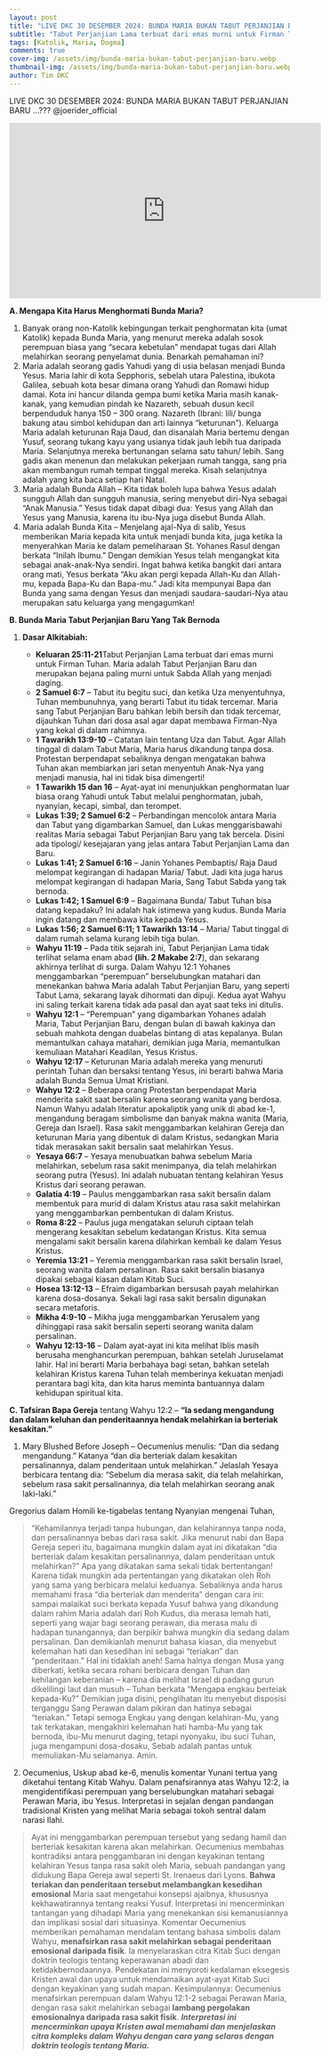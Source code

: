```yaml
---
layout: post
title: "LIVE DKC 30 DESEMBER 2024: BUNDA MARIA BUKAN TABUT PERJANJIAN BARU ...???"
subtitle: "Tabut Perjanjian Lama terbuat dari emas murni untuk Firman Tuhan. Maria adalah Tabut Perjanjian Baru dan merupakan bejana paling murni untuk Sabda Allah yang menjadi daging. "
tags: [Katolik, Maria, Dogma]
comments: true
cover-img: /assets/img/bunda-maria-bukan-tabut-perjanjian-baru.webp
thumbnail-img: /assets/img/bunda-maria-bukan-tabut-perjanjian-baru.webp
author: Tim DKC
---
```



LIVE DKC 30 DESEMBER 2024: BUNDA MARIA BUKAN TABUT PERJANJIAN BARU ...??? ‪@joerider_official

<iframe width="560" height="315" src="https://www.youtube.com/embed/hcWLTDHdCG4?si=0zpFozRB7WfE7KNh" title="YouTube video player" frameborder="0" allow="accelerometer; autoplay; clipboard-write; encrypted-media; gyroscope; picture-in-picture; web-share" referrerpolicy="strict-origin-when-cross-origin" allowfullscreen></iframe>

**A. Mengapa Kita Harus Menghormati Bunda Maria?**
1. Banyak orang non-Katolik kebingungan terkait penghormatan kita (umat Katolik) kepada Bunda Maria, yang menurut mereka adalah sosok perempuan biasa yang “secara kebetulan” mendapat tugas dari Allah melahirkan seorang penyelamat dunia. Benarkah pemahaman ini?
2. Maria adalah seorang gadis Yahudi yang di usia belasan menjadi Bunda Yesus. Maria lahir di kota Sepphoris, sebelah utara Palestina, ibukota Galilea, sebuah kota besar dimana orang Yahudi dan Romawi hidup damai. Kota ini hancur dilanda gempa bumi ketika Maria masih kanak-kanak, yang kemudian pindah ke Nazareth, sebuah dusun kecil berpenduduk hanya 150 – 300 orang. Nazareth (Ibrani: lili/ bunga bakung atau simbol kehidupan dan arti lainnya “keturunan”). Keluarga Maria adalah keturunan Raja Daud, dan disanalah Maria bertemu dengan Yusuf, seorang tukang kayu yang usianya tidak jauh lebih tua daripada Maria. Selanjutnya mereka bertunangan selama satu tahun/ lebih. Sang gadis akan menenun dan melakukan pekerjaan rumah tangga, sang pria akan membangun rumah tempat tinggal mereka. Kisah selanjutnya adalah yang kita baca setiap hari Natal.
3. Maria adalah Bunda Allah – Kita tidak boleh lupa bahwa Yesus adalah sungguh Allah dan sungguh manusia, sering menyebut diri-Nya sebagai “Anak Manusia.” Yesus tidak dapat dibagi dua: Yesus yang Allah dan Yesus yang Manusia, karena itu ibu-Nya juga disebut Bunda Allah.
4. Maria adalah Bunda Kita – Menjelang ajal-Nya di salib, Yesus memberikan Maria kepada kita untuk menjadi bunda kita, juga ketika Ia menyerahkan Maria ke dalam pemeliharaan St. Yohanes Rasul dengan berkata “Inilah Ibumu.” Dengan demikian Yesus telah mengangkat kita sebagai anak-anak-Nya sendiri. Ingat bahwa ketika bangkit dari antara orang mati, Yesus berkata “Aku akan pergi kepada Allah-Ku dan Allah-mu, kepada Bapa-Ku dan Bapa-mu.” Jadi kita mempunyai Bapa dan Bunda yang sama dengan Yesus dan menjadi saudara-saudari-Nya atau merupakan satu keluarga yang mengagumkan!

**B.	Bunda Maria Tabut Perjanjian Baru Yang Tak Bernoda**
1. **Dasar Alkitabiah:**

    - **Keluaran 25:11-21**Tabut Perjanjian Lama terbuat dari emas murni untuk Firman Tuhan. Maria adalah Tabut Perjanjian Baru dan merupakan bejana paling murni untuk Sabda Allah yang menjadi daging. 
    - **2 Samuel 6:7** – Tabut itu begitu suci, dan ketika Uza menyentuhnya, Tuhan membunuhnya, yang berarti Tabut itu tidak tercemar. Maria sang Tabut Perjanjian Baru bahkan lebih bersih dan tidak tercemar, dijauhkan Tuhan dari dosa asal agar dapat membawa Firman-Nya yang kekal di dalam rahimnya. 
    - **1 Tawarikh 13:9-10** – Catatan lain tentang Uza dan Tabut. Agar Allah tinggal di dalam Tabut Maria, Maria harus dikandung tanpa dosa. Protestan berpendapat sebaliknya dengan mengatakan bahwa Tuhan akan membiarkan jari setan menyentuh Anak-Nya yang menjadi manusia, hal ini tidak bisa dimengerti! 
    - **1 Tawarikh 15 dan 16** – Ayat-ayat ini menunjukkan penghormatan luar biasa orang Yahudi untuk Tabut melalui penghormatan, jubah, nyanyian, kecapi, simbal, dan terompet.
    - **Lukas 1:39; 2 Samuel 6:2** – Perbandingan mencolok antara Maria dan Tabut yang digambarkan Samuel, dan Lukas menggarisbawahi realitas Maria sebagai Tabut Perjanjian Baru yang tak bercela. Disini ada tipologi/ kesejajaran yang jelas antara Tabut Perjanjian Lama dan Baru. 
    - **Lukas 1:41; 2 Samuel 6:16** – Janin Yohanes Pembaptis/ Raja Daud melompat kegirangan di hadapan Maria/ Tabut. Jadi kita juga harus melompat kegirangan di hadapan Maria, Sang Tabut Sabda yang tak bernoda. 
    - **Lukas 1:42; 1 Samuel 6:9** – Bagaimana Bunda/ Tabut Tuhan bisa datang kepadaku? Ini adalah hak istimewa yang kudus. Bunda Maria ingin datang dan membawa kita kepada Yesus. 
    -  **Lukas 1:56; 2 Samuel 6:11; 1 Tawarikh 13:14** – Maria/ Tabut tinggal di dalam rumah selama kurang lebih tiga bulan. 
    - **Wahyu 11:19** – Pada titik sejarah ini, Tabut Perjanjian Lama tidak terlihat selama enam abad **(lih. 2 Makabe 2:7**), dan sekarang akhirnya terlihat di surga. Dalam Wahyu 12:1 Yohanes menggambarkan “perempuan” berselubungkan matahari dan menekankan bahwa Maria adalah Tabut Perjanjian Baru, yang seperti Tabut Lama, sekarang layak dihormati dan dipuji. Kedua ayat Wahyu ini saling terkait karena tidak ada pasal dan ayat saat teks ini ditulis. 
    -  **Wahyu 12:1** – “Perempuan” yang digambarkan Yohanes adalah Maria, Tabut Perjanjian Baru, dengan bulan di bawah kakinya dan sebuah mahkota dengan duabelas bintang di atas kepalanya. Bulan memantulkan cahaya matahari, demikian juga Maria, memantulkan kemuliaan Matahari Keadilan, Yesus Kristus. 
    -  **Wahyu 12:17** – Keturunan Maria adalah mereka yang menuruti perintah Tuhan dan bersaksi tentang Yesus, ini berarti bahwa Maria adalah Bunda Semua Umat Kristiani. 
    -  **Wahyu 12:2** – Beberapa orang Protestan berpendapat Maria menderita sakit saat bersalin karena seorang wanita yang berdosa. Namun Wahyu adalah literatur apokaliptik yang unik di abad ke-1, mengandung beragam simbolisme dan banyak makna wanita (Maria, Gereja dan Israel). Rasa sakit menggambarkan kelahiran Gereja dan keturunan Maria yang dibentuk di dalam Kristus, sedangkan Maria tidak merasakan sakit bersalin saat melahirkan Yesus. 
    - **Yesaya 66:7** – Yesaya menubuatkan bahwa sebelum Maria melahirkan, sebelum rasa sakit menimpanya, dia telah melahirkan seorang putra (Yesus). Ini adalah nubuatan tentang kelahiran Yesus Kristus dari seorang perawan. 
    -  **Galatia 4:19** – Paulus menggambarkan rasa sakit bersalin dalam membentuk para murid di dalam Kristus atau rasa sakit melahirkan yang menggambarkan pembentukan di dalam Kristus. 
    -  **Roma 8:22** – Paulus juga mengatakan seluruh ciptaan telah mengerang kesakitan sebelum kedatangan Kristus. Kita semua mengalami sakit bersalin karena dilahirkan kembali ke dalam Yesus Kristus. 
    -  **Yeremia 13:21** – Yeremia menggambarkan rasa sakit bersalin Israel, seorang wanita dalam persalinan. Rasa sakit bersalin biasanya dipakai sebagai kiasan dalam Kitab Suci. 
    -  **Hosea 13:12-13** – Efraim digambarkan bersusah payah melahirkan karena dosa-dosanya. Sekali lagi rasa sakit bersalin digunakan secara metaforis. 
    -  **Mikha 4:9-10** – Mikha juga menggambarkan Yerusalem yang dihinggapi rasa sakit bersalin seperti seorang wanita dalam persalinan. 
    -  **Wahyu 12:13-16** – Dalam ayat-ayat ini kita melihat Iblis masih berusaha menghancurkan perempuan, bahkan setelah Juruselamat lahir. Hal ini berarti Maria berbahaya bagi setan, bahkan setelah kelahiran Kristus karena Tuhan telah memberinya kekuatan menjadi perantara bagi kita, dan kita harus meminta bantuannya dalam kehidupan spiritual kita.

**C. Tafsiran Bapa Gereja** tentang Wahyu 12:2 – **“Ia sedang mengandung dan dalam keluhan dan penderitaannya hendak melahirkan ia berteriak kesakitan.”**
1. Mary Blushed Before Joseph – Oecumenius menulis: “Dan dia sedang mengandung.” Katanya “dan dia berteriak dalam kesakitan persalinannya, dalam penderitaan untuk melahirkan.” Jelaslah Yesaya berbicara tentang dia: “Sebelum dia merasa sakit, dia telah melahirkan, sebelum rasa sakit persalinannya, dia telah melahirkan seorang anak laki-laki.”

Gregorius dalam Homili ke-tigabelas tentang Nyanyian mengenai Tuhan,
> “Kehamilannya terjadi tanpa hubungan, dan kelahirannya tanpa noda, dan persalinannya bebas dari rasa sakit. Jika menurut nabi dan Bapa Gereja seperi itu, bagaimana mungkin dalam ayat ini dikatakan “dia berteriak dalam kesakitan persalinannya, dalam penderitaan untuk melahirkan?” Apa yang dikatakan sama sekali tidak bertentangan! Karena tidak mungkin ada pertentangan yang dikatakan oleh Roh yang sama yang berbicara melalui keduanya. Sebaliknya anda harus memahami frasa “dia berteriak dan menderita” dengan cara ini: sampai malaikat suci berkata kepada Yusuf bahwa yang dikandung dalam rahim Maria adalah dari Roh Kudus, dia merasa lemah hati, seperti yang wajar bagi seorang perawan, dia merasa malu di hadapan tunangannya, dan berpikir bahwa mungkin dia sedang dalam persalinan. Dan demikianlah menurut bahasa kiasan, dia menyebut kelemahan hati dan kesedihan ini sebagai “teriakan” dan “penderitaan.” Hal ini tidaklah aneh! Sama halnya dengan Musa yang diberkati, ketika secara rohani berbicara dengan Tuhan dan kehilangan  keberanian – karena dia melihat Israel di padang gurun dikelilingi  laut dan musuh – Tuhan berkata “Mengapa engkau berteiak kepada-Ku?”  Demikian juga disini, penglihatan itu menyebut disposisi terganggu Sang Perawan dalam pikiran dan hatinya sebagai “teriakan.” Tetapi semoga Engkau yang dengan kelahiran-Mu, yang tak terkatakan, mengakhiri kelemahan hati hamba-Mu yang tak bernoda, ibu-Mu menurut daging, tetapi nyonyaku, ibu suci Tuhan, juga mengampuni dosa-dosaku, Sebab adalah pantas untuk memuliakan-Mu selamanya. Amin.

2. Oecumenius, Uskup abad ke-6, menulis komentar Yunani tertua yang diketahui tentang Kitab Wahyu. Dalam penafsirannya atas Wahyu 12:2, ia mengidentifikasi perempuan yang berselubungkan matahari sebagai Perawan Maria, ibu Yesus. Interpretasi in sejalan dengan pandangan tradisional Kristen yang melihat Maria sebagai tokoh sentral dalam narasi Ilahi.

> Ayat ini menggambarkan perempuan tersebut yang sedang hamil dan berteriak kesakitan karena akan melahirkan. Oecumenius membahas kontradiksi antara penggambaran ini dengan keyakinan tentang kelahiran Yesus tanpa rasa sakit oleh Maria, sebuah pandangan yang didukung Bapa Gereja awal seperti St. Irenaeus dari Lyons. **Bahwa teriakan dan penderitaan tersebut melambangkan kesedihan emosional** Maria saat mengetahui konsepsi ajaibnya, khususnya kekhawatirannya tentang reaksi Yusuf. Interpretasi ini mencerminkan tantangan yang dihadapi Maria yang menekankan sisi kemanusiannya dan implikasi sosial dari situasinya. Komentar Oecumenius memberikan pemahaman mendalam tentang bahasa simbolis dalam Wahyu, **menafsirkan rasa sakit melahirkan sebagai penderitaan emosional daripada fisik**. Ia menyelaraskan citra Kitab Suci dengan doktrin teologis tentang keperawanan abadi dan ketidakbernodaannya. Pendekatan ini menyoroti kedalaman eksegesis Kristen awal dan upaya untuk mendamaikan ayat-ayat Kitab Suci dengan keyakinan yang sudah mapan. Kesimpulannya: Oecumenius menafsirkan perempuan dalam Wahyu 12:1-2 sebagai Perawan Maria, dengan rasa sakit melahirkan sebagai **lambang pergolakan emosionalnya daripada rasa sakit fisik**. **_Interpretasi ini mencerminkan upaya Kristen awal memahami dan menjelaskan citra kompleks dalam Wahyu dengan cara yang selaras dengan doktrin teologis tentang Maria._**
